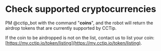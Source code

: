 # Check supported cryptocurrencies

PM @cctip\_bot with the command "**coins**", and the robot will return the airdrop tokens that are currently supported by CCTip.

If the coin to be airdropped is not on the list, contact us to list your coin: [https://my.cctip.io/token/listing](https://my.cctip.io/token/listing).

